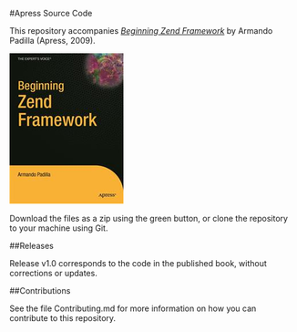 #Apress Source Code

This repository accompanies [*Beginning Zend Framework*](http://www.apress.com/9781430218258) by Armando Padilla (Apress, 2009).

![Cover image](9781430218258.jpg)

Download the files as a zip using the green button, or clone the repository to your machine using Git.

##Releases

Release v1.0 corresponds to the code in the published book, without corrections or updates.

##Contributions

See the file Contributing.md for more information on how you can contribute to this repository.
